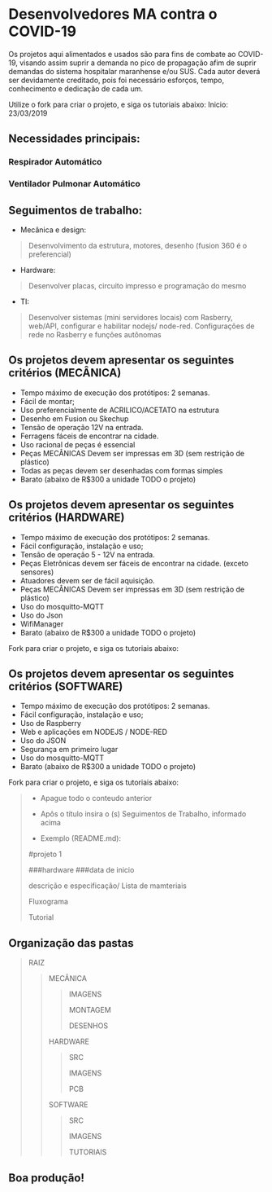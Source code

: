 # Desenvolvedores MA contra o COVID-19

Os projetos aqui alimentados e usados são para fins de combate ao COVID-19, visando assim suprir a demanda no pico de propagação afim de suprir demandas do sistema hospitalar maranhense e/ou SUS.
Cada autor deverá ser devidamente creditado, pois foi necessário esforços, tempo, conhecimento e dedicação de cada um.

Utilize o fork para criar o projeto, e siga os tutoriais abaixo:
Inicio: 23/03/2019

## Necessidades principais:

### Respirador Automático

### Ventilador Pulmonar Automático

## Seguimentos de trabalho:

- Mecânica e design:

> Desenvolvimento da estrutura, motores, desenho (fusion 360 é o preferencial)

- Hardware:

> Desenvolver placas, circuito impresso e programação do mesmo

- TI:

> Desenvolver sistemas (mini servidores locais) com Rasberry, web/API, configurar e habilitar nodejs/ node-red. Configurações de rede no Rasberry e funções autônomas

## Os projetos devem apresentar os seguintes critérios (MECÂNICA)

- Tempo máximo de execução dos protótipos: 2 semanas.
- Fácil de montar;
- Uso preferencialmente de ACRILICO/ACETATO na estrutura
- Desenho em Fusion ou Skechup
- Tensão de operação 12V na entrada.
- Ferragens fáceis de encontrar na cidade.
- Uso racional de peças é essencial
- Peças MECÂNICAS Devem ser impressas em 3D (sem restrição de plástico)
- Todas as peças devem ser desenhadas com formas simples
- Barato (abaixo de R\$300 a unidade TODO o projeto)

## Os projetos devem apresentar os seguintes critérios (HARDWARE)

- Tempo máximo de execução dos protótipos: 2 semanas.
- Fácil configuração, instalação e uso;
- Tensão de operação 5 - 12V na entrada.
- Peças Eletrônicas devem ser fáceis de encontrar na cidade. (exceto sensores)
- Atuadores devem ser de fácil aquisição.
- Peças MECÂNICAS Devem ser impressas em 3D (sem restrição de plástico)
- Uso do mosquitto-MQTT
- Uso do Json
- WifiManager
- Barato (abaixo de R\$300 a unidade TODO o projeto)

Fork para criar o projeto, e siga os tutoriais abaixo:

## Os projetos devem apresentar os seguintes critérios (SOFTWARE)

- Tempo máximo de execução dos protótipos: 2 semanas.
- Fácil configuração, instalação e uso;
- Uso de Raspberry
- Web e aplicações em NODEJS / NODE-RED
- Uso do JSON
- Segurança em primeiro lugar
- Uso do mosquitto-MQTT
- Barato (abaixo de R\$300 a unidade TODO o projeto)

Fork para criar o projeto, e siga os tutoriais abaixo:

> - Apague todo o conteudo anterior
> - Apôs o título insira o (s) Seguimentos de Trabalho, informado acima
>
> - Exemplo (README.md):
>
> #projeto 1
>
> ###hardware ###data de inicio
>
> descrição e especificação/ Lista de mamteriais
>
> Fluxograma
>
> Tutorial

## Organização das pastas

> RAIZ
>
> > MECÂNICA
> >
> > > IMAGENS
> > >
> > > MONTAGEM
> > >
> > > DESENHOS
> >
> > HARDWARE
> >
> > > SRC
> > >
> > > IMAGENS
> > >
> > > PCB
> >
> > SOFTWARE
> >
> > > SRC
> > >
> > > IMAGENS
> > >
> > > TUTORIAIS

## Boa produção!
